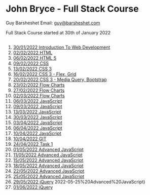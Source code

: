 # John Bryce - Full Stack Course

Guy Barsheshet Email: guy@barsheshet.com

Full Stack Course started at 30th of January 2022

##

1. [30/01/2022 Introduction To Web Development](https://github.com/barsheshet/jbc-2022-01-30-fullstack/tree/main/2022-01-30%20Introduction%20To%20Web%20Development)
2. [02/02/2022 HTML](https://github.com/barsheshet/jbc-2022-01-30-fullstack/tree/main/2022-02-02%20HTML)
3. [06/02/2022 HTML 5](https://github.com/barsheshet/jbc-2022-01-30-fullstack/tree/main/2022-02-06%20HTML%205)
4. [09/02/2022 CSS](https://github.com/barsheshet/jbc-2022-01-30-fullstack/tree/main/2022-02-09%20CSS)
5. [13/02/2022 CSS 3](https://github.com/barsheshet/jbc-2022-01-30-fullstack/tree/main/2022-02-13%20CSS%203)
6. [16/02/2022 CSS 3 - Flex, Grid](https://github.com/barsheshet/jbc-2022-01-30-fullstack/tree/main/2022-02-16%20CSS%203%20-%20Flex%2C%20Grid)
7. [20/02/2022 CSS 3 - Media Query, Bootstrap](https://github.com/barsheshet/jbc-2022-01-30-fullstack/tree/main/2022-02-20%20Media%20Query%2C%20Bootstrap)
8. [23/02/2022 Flow Charts](https://github.com/barsheshet/jbc-2022-01-30-fullstack/tree/main/2022-02-23%20Flow%20Charts)
9. [27/02/2022 Flow Charts](https://github.com/barsheshet/jbc-2022-01-30-fullstack/tree/main/2022-02-27%20Flow%20Charts)
10. [02/03/2022 Flow Charts](https://github.com/barsheshet/jbc-2022-01-30-fullstack/tree/main/2022-03-02%20Flow%20Charts)
11. [06/03/2022 JavaScript](https://github.com/barsheshet/jbc-2022-01-30-fullstack/tree/main/2022-03-06%20JavaScript)
12. [09/03/2022 JavaScript](https://github.com/barsheshet/jbc-2022-01-30-fullstack/tree/main/2022-03-09%20JavaScript)
13. [13/03/2022 JavaScript](https://github.com/barsheshet/jbc-2022-01-30-fullstack/tree/main/2022-03-13%20JavaScript)
14. [30/03/2022 JavaScript](https://github.com/barsheshet/jbc-2022-01-30-fullstack/tree/main/2022-03-30%20JavaScript)
15. [03/04/2022 JavaScript](https://github.com/barsheshet/jbc-2022-01-30-fullstack/tree/main/2022-04-03%20JavaScript)
16. [06/04/2022 JavaScript](https://github.com/barsheshet/jbc-2022-01-30-fullstack/tree/main/2022-04-06%20JavaScript)
17. [10/04/2022 JavaScript](https://github.com/barsheshet/jbc-2022-01-30-fullstack/tree/main/2022-04-10%20JavaScript)
18. [10/04/2022 GIT](https://github.com/barsheshet/jbc-2022-01-30-fullstack/tree/main/2022-04-13%20GIT)
19. [24/04/2022 Task 1](https://github.com/barsheshet/jbc-2022-01-30-fullstack/tree/main/2022-04-24%20Task%201)
20. [01/05/2022 Advanced JavaScript](https://github.com/barsheshet/jbc-2022-01-30-fullstack/tree/main/2022-05-01%20Advanced%20JavaScript)
21. [11/05/2022 Advanced JavaScript](https://github.com/barsheshet/jbc-2022-01-30-fullstack/tree/main/2022-05-11%20Advanced%20JavaScript)
22. [15/05/2022 Advanced JavaScript](https://github.com/barsheshet/jbc-2022-01-30-fullstack/tree/main/2022-05-15%20Advanced%20JavaScript)
23. [18/05/2022 Advanced JavaScript](https://github.com/barsheshet/jbc-2022-01-30-fullstack/tree/main/2022-05-18%20Advanced%20JavaScript)
24. [22/05/2022 Advanced JavaScript](https://github.com/barsheshet/jbc-2022-01-30-fullstack/tree/main/2022-05-22%20Advanced%20JavaScript)
25. [25/05/2022 Advanced JavaScript](https://github.com/barsheshet/jbc-2022-01-30-fullstack/tree/main/2022-05-25%20Advanced%20JavaScript)
26. [29/05/2022 jQuery](https://github.com/barsheshet/jbc-2022-01-30-fullstack/tree/main/2022-05-29%20jQuery)
    2022-05-25%20Advanced%20JavaScript)
27. [01/06/2022 jQuery](https://github.com/barsheshet/jbc-2022-01-30-fullstack/tree/main/2022-06-01%20jQuery)
